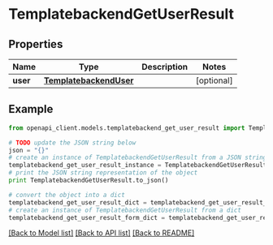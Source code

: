 # TemplatebackendGetUserResult


## Properties
Name | Type | Description | Notes
------------ | ------------- | ------------- | -------------
**user** | [**TemplatebackendUser**](TemplatebackendUser.md) |  | [optional] 

## Example

```python
from openapi_client.models.templatebackend_get_user_result import TemplatebackendGetUserResult

# TODO update the JSON string below
json = "{}"
# create an instance of TemplatebackendGetUserResult from a JSON string
templatebackend_get_user_result_instance = TemplatebackendGetUserResult.from_json(json)
# print the JSON string representation of the object
print TemplatebackendGetUserResult.to_json()

# convert the object into a dict
templatebackend_get_user_result_dict = templatebackend_get_user_result_instance.to_dict()
# create an instance of TemplatebackendGetUserResult from a dict
templatebackend_get_user_result_form_dict = templatebackend_get_user_result.from_dict(templatebackend_get_user_result_dict)
```
[[Back to Model list]](../README.md#documentation-for-models) [[Back to API list]](../README.md#documentation-for-api-endpoints) [[Back to README]](../README.md)


